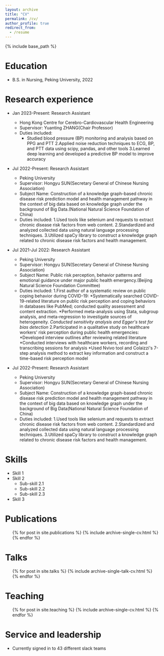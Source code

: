 ```yaml
---
layout: archive
title: "CV"
permalink: /cv/
author_profile: true
redirect_from:
  - /resume
---
```


{% include base_path %}

Education
======
* B.S. in Nursing, Peking University, 2022

Research experience
======
* Jan 2023-Present: Research Assistant
  * Hong Kong Centre for Cerebro-Cardiovascular Health Engineering
  * Supervisor: Yuanting ZHANG(Chair Professor)
  * Duties included: 
    * Studied blood pressure (BP) monitoring and analysis based on PPG and PTT
    2.Applied noise reduction techniques to ECG, BP, and PTT data using scipy, pandas, and other tools
    3.Learned deep learning and developed a predictive BP model to improve accuracy
    
* Jul 2022-Present: Research Assistant
  * Peking University
  * Supervisor: Hongyu SUN(Secretary General of Chinese Nursing Association)
  * Subject Name: Construction of a knowledge graph-based chronic disease risk prediction model and health management pathway in the context of big data based on knowledge graph under the background of Big Data.(National Natural Science Foundation of China)
  * Duties included: 
    1.Used tools like selenium and requests to extract chronic disease risk factors from web content.
    2.Standardized and analyzed collected data using natural language processing techniques.
    3.Utilized spaCy library to construct a knowledge graph related to chronic disease risk factors and health management.
     
* Jul 2021-Jul 2022: Research Assistant
  * Peking University
  * Supervisor: Hongyu SUN(Secretary General of Chinese Nursing Association)
  * Subject Name: Public risk perception, behavior patterns and emotional guidance under major public health emergency.(Beijing Natural Science Foundation Committee)
  * Duties included:
    1.First author of a systematic review on public coping behavior during COVID-19:
     *Systematically searched COVID-19-related literature on public risk perception and coping behaviors in databases like PubMed; conducted quality assessment and content extraction.
     *Performed meta-analysis using Stata, subgroup analysis, and meta-regression to investigate sources of heterogeneity.
     *Conducted sensitivity analysis and Egger's test for bias detection* 
    2.Participated in a qualitative study on healthcare workers' risk perception during public health emergencies:
     *Developed interview outlines after reviewing related literature
     *Conducted interviews with healthcare workers, recording and transcribing sessions for analysis
     *Used Nvivo tool and Colaizzi's 7-step analysis method to extract key information and construct a time-based risk perception model

* Jul 2022-Present: Research Assistant
  * Peking University
  * Supervisor: Hongyu SUN(Secretary General of Chinese Nursing Association)
  * Subject Name: Construction of a knowledge graph-based chronic disease risk prediction model and health management pathway in the context of big data based on knowledge graph under the background of Big Data(National Natural Science Foundation of China)
  * Duties included: 
    1.Used tools like selenium and requests to extract chronic disease risk factors from web content.
    2.Standardized and analyzed collected data using natural language processing techniques.
    3.Utilized spaCy library to construct a knowledge graph related to chronic disease risk factors and health management.
  
Skills
======
* Skill 1
* Skill 2
  * Sub-skill 2.1
  * Sub-skill 2.2
  * Sub-skill 2.3
* Skill 3

Publications
======
  <ul>{% for post in site.publications %}
    {% include archive-single-cv.html %}
  {% endfor %}</ul>
  
Talks
======
  <ul>{% for post in site.talks %}
    {% include archive-single-talk-cv.html %}
  {% endfor %}</ul>
  
Teaching
======
  <ul>{% for post in site.teaching %}
    {% include archive-single-cv.html %}
  {% endfor %}</ul>
  
Service and leadership
======
* Currently signed in to 43 different slack teams
